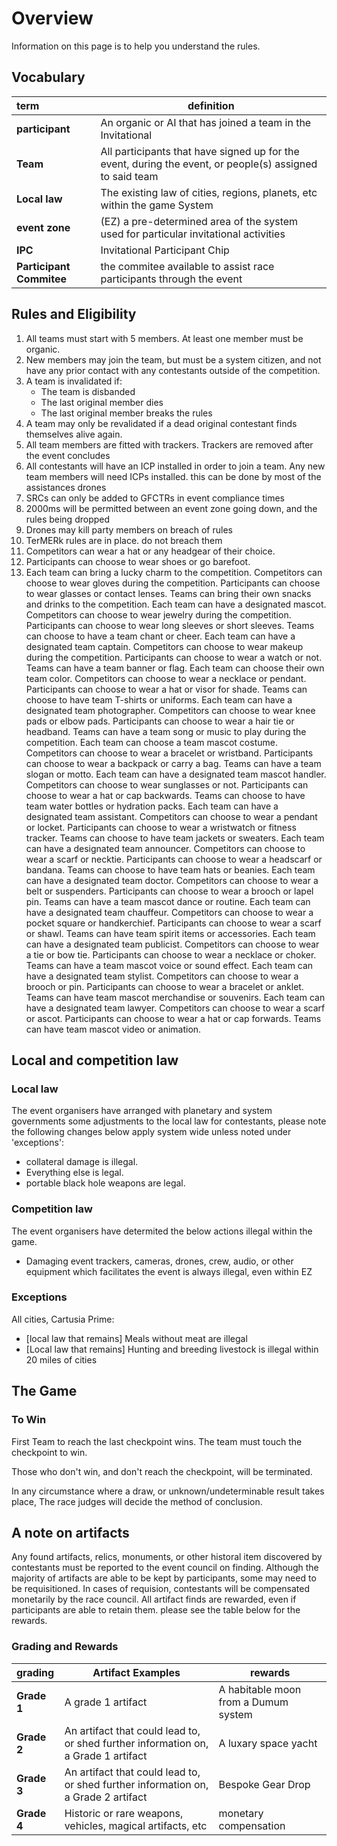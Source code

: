 # Overview

Information on this page is to help you understand the rules.

## Vocabulary

| term | definition |
| :----- | ------ |
| **participant** | An organic or AI that has joined a team in the Invitational |
| **Team** | All participants that have signed up for the event, during the event, or people(s) assigned to said team |
| **Local law** | The existing law of cities, regions, planets, etc within the game System |
| **event zone** | (EZ) a pre-determined area of the system used for particular invitational activities |
| **IPC** | Invitational Participant Chip |  
| **Participant Commitee** | the commitee available to assist race participants through the event |

## Rules and Eligibility

1. All teams must start with 5 members. At least one member must be organic.
2. New members may join the team, but must be a system citizen, and not have any prior contact with any contestants outside of the competition.
3. A team is invalidated if:
   - The team is disbanded
   - The last original member dies
   - The last original member breaks the rules
4. A team may only be revalidated if a dead original contestant finds themselves alive again.
5. All team members are fitted with trackers. Trackers are removed after the event concludes
6. All contestants will have an ICP installed in order to join a team. Any new team members will need ICPs installed. this can be done by most of the assistances drones
7. SRCs can only be added to GFCTRs in event compliance times
8. 2000ms will be permitted between an event zone going down, and the rules being dropped
9. Drones may kill party members on breach of rules
10. TerMERk rules are in place. do not breach them
11. Competitors can wear a hat or any headgear of their choice.
1. Participants can choose to wear shoes or go barefoot.
1. Each team can bring a lucky charm to the competition.
Competitors can choose to wear gloves during the competition.
Participants can choose to wear glasses or contact lenses.
Teams can bring their own snacks and drinks to the competition.
Each team can have a designated mascot.
Competitors can choose to wear jewelry during the competition.
Participants can choose to wear long sleeves or short sleeves.
Teams can choose to have a team chant or cheer.
Each team can have a designated team captain.
Competitors can choose to wear makeup during the competition.
Participants can choose to wear a watch or not.
Teams can have a team banner or flag.
Each team can choose their own team color.
Competitors can choose to wear a necklace or pendant.
Participants can choose to wear a hat or visor for shade.
Teams can choose to have team T-shirts or uniforms.
Each team can have a designated team photographer.
Competitors can choose to wear knee pads or elbow pads.
Participants can choose to wear a hair tie or headband.
Teams can have a team song or music to play during the competition.
Each team can choose a team mascot costume.
Competitors can choose to wear a bracelet or wristband.
Participants can choose to wear a backpack or carry a bag.
Teams can have a team slogan or motto.
Each team can have a designated team mascot handler.
Competitors can choose to wear sunglasses or not.
Participants can choose to wear a hat or cap backwards.
Teams can choose to have team water bottles or hydration packs.
Each team can have a designated team assistant.
Competitors can choose to wear a pendant or locket.
Participants can choose to wear a wristwatch or fitness tracker.
Teams can choose to have team jackets or sweaters.
Each team can have a designated team announcer.
Competitors can choose to wear a scarf or necktie.
Participants can choose to wear a headscarf or bandana.
Teams can choose to have team hats or beanies.
Each team can have a designated team doctor.
Competitors can choose to wear a belt or suspenders.
Participants can choose to wear a brooch or lapel pin.
Teams can have a team mascot dance or routine.
Each team can have a designated team chauffeur.
Competitors can choose to wear a pocket square or handkerchief.
Participants can choose to wear a scarf or shawl.
Teams can have team spirit items or accessories.
Each team can have a designated team publicist.
Competitors can choose to wear a tie or bow tie.
Participants can choose to wear a necklace or choker.
Teams can have a team mascot voice or sound effect.
Each team can have a designated team stylist.
Competitors can choose to wear a brooch or pin.
Participants can choose to wear a bracelet or anklet.
Teams can have team mascot merchandise or souvenirs.
Each team can have a designated team lawyer.
Competitors can choose to wear a scarf or ascot.
Participants can choose to wear a hat or cap forwards.
Teams can have team mascot video or animation.

## Local and competition law

### Local law

The event organisers have arranged with planetary and system governments some adjustments to the local law for contestants, please note the following changes below apply system wide unless noted under 'exceptions':

- collateral damage is illegal.  
- Everything else is legal.
- portable black hole weapons are legal.

### Competition law

The event organisers have determited the below actions illegal within the game.
- Damaging event trackers, cameras, drones, crew, audio, or other equipment which facilitates the event is always illegal, even within EZ

### Exceptions

All cities, Cartusia Prime:

- [local law that remains] Meals without meat are illegal  
- [Local law that remains] Hunting and breeding livestock is illegal within 20 miles of cities

## The Game
### To Win

First Team to reach the last checkpoint wins. The team must touch the checkpoint to win.

Those who don't win, and don't reach the checkpoint, will be terminated.

In any circumstance where a draw, or unknown/undeterminable result takes place, The race judges will decide the method of conclusion.

## A note on artifacts

Any found artifacts, relics, monuments, or other historal item discovered by contestants must be reported to the event council on finding. Although the majority of artifacts are able to be kept by participants, some may need to be requisitioned. In cases of requision, contestants will be compensated monetarily by the race council. All artifact finds are rewarded, even if participants are able to retain them. please see the table below for the rewards.

### Grading and Rewards

| grading | Artifact Examples | rewards |
| :----- | ------ | ----- |
| **Grade 1** | A grade 1 artifact | A habitable moon from a Dumum system |
| **Grade 2** | An artifact that could lead to, or shed further information on, a Grade 1 artifact | A luxary space yacht |
| **Grade 3** | An artifact that could lead to, or shed further information on, a Grade 2 artifact | Bespoke Gear Drop |
| **Grade 4** | Historic or rare weapons, vehicles, magical artifacts, etc | monetary compensation |

